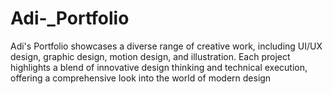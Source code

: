 # Adi-_Portfolio
Adi's Portfolio showcases a diverse range of creative work, including UI/UX design, graphic design, motion design, and illustration. Each project highlights a blend of innovative design thinking and technical execution, offering a comprehensive look into the world of modern design
